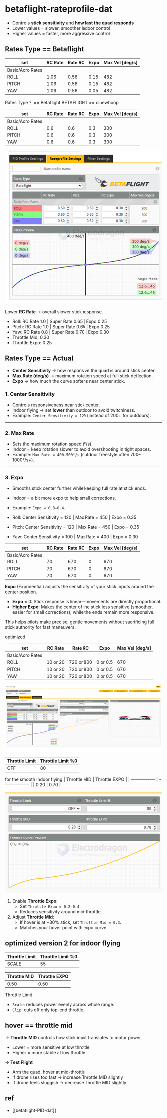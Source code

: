 
# betaflight-rateprofile-dat

- Controls **stick sensitivity** and **how fast the quad responds**  
- Lower values = slower, smoother indoor control  
- Higher values = faster, more aggressive control  


## Rates Type == Betaflight

| set              | RC Rate | Rate RC | Expo | Max Vel [deg/s] |
| ---------------- | ------- | ------- | ---- | --------------- |
| Basic/Acro Rates |         |         |      |                 |
| ROLL             | 1.06    | 0.56    | 0.15 | 482             |
| PITCH            | 1.06    | 0.56    | 0.15 | 482             |
| YAW              | 1.06    | 0.56    | 0.05 | 482             |

Rates Type？ == Betaflight BETAFLIGHT == cinewhoop

| set              | RC Rate | Rate RC | Expo | Max Vel [deg/s] |
| ---------------- | ------- | ------- | ---- | --------------- |
| Basic/Acro Rates |         |         |      |                 |
| ROLL             | 0.6     | 0.6     | 0.3  | 300             |
| PITCH            | 0.6     | 0.6     | 0.3  | 300             |
| YAW              | 0.6     | 0.6     | 0.3  | 300             |

![](2025-09-06-12-32-30.png)

Lower **RC Rate** → overall slower stick response.  

- Roll:   RC Rate 1.0 | Super Rate 0.65 | Expo 0.25
- Pitch:  RC Rate 1.0 | Super Rate 0.65 | Expo 0.25
- Yaw:    RC Rate 0.8 | Super Rate 0.70 | Expo 0.30
- Throttle Mid: 0.30
- Throttle Expo: 0.25



## Rates Type == Actual

- **Center Sensitivity** → how responsive the quad is around stick center.  
- **Max Rate (deg/s)** → maximum rotation speed at full stick deflection.  
- **Expo** → how much the curve softens near center stick.  

### 1. Center Sensitivity

- Controls responsiveness near stick center.  
- Indoor flying → set **lower** than outdoor to avoid twitchiness.  
- Example: `Center Sensitivity = 120` (instead of 200+ for outdoors).

---

### 2. Max Rate
- Sets the maximum rotation speed (°/s).  
- Indoor = keep rotation slower to avoid overshooting in tight spaces.  
- Example: `Max Rate = 400–500°/s` (outdoor freestyle often 700–1000°/s+).

---

### 3. Expo
- Smooths stick center further while keeping full rate at stick ends.  
- Indoor = a bit more expo to help small corrections.  
- Example: `Expo = 0.3–0.4`.

- Roll:   Center Sensitivity = 120 | Max Rate = 450 | Expo = 0.35
- Pitch:  Center Sensitivity = 120 | Max Rate = 450 | Expo = 0.35
- Yaw:    Center Sensitivity = 100 | Max Rate = 400 | Expo = 0.30


| set              | RC Rate | Rate RC | Expo | Max Vel [deg/s] |
| ---------------- | ------- | ------- | ---- | --------------- |
| Basic/Acro Rates |         |         |      |                 |
| ROLL             | 70      | 670     | 0    | 670             |
| PITCH            | 70      | 670     | 0    | 670             |
| YAW              | 70      | 670     | 0    | 670             |

**Expo** (Exponential) adjusts the sensitivity of your stick inputs around the center position.

- **Expo** = 0: Stick response is linear—movements are directly proportional.
- **Higher Expo**: Makes the center of the stick less sensitive (smoother, easier for small corrections), while the ends remain more responsive.

This helps pilots make precise, gentle movements without sacrificing full stick authority for fast maneuvers.

optimized 

| set              | RC Rate  | Rate RC    | Expo     | Max Vel [deg/s] |
| ---------------- | -------- | ---------- | -------- | --------------- |
| Basic/Acro Rates |          |            |          |                 |
| ROLL             | 10 or 20 | 720 or 800 | 0 or 0.5 | 670             |
| PITCH            | 10 or 20 | 720 or 800 | 0 or 0.5 | 670             |
| YAW              | 10 or 20 | 720 or 800 | 0 or 0.5 | 670             |


![](2025-09-04-12-38-55.png)

| Throttle Limit | Throttle Limit %0 |
| -------------- | ----------------- |
| OFF            | 80                |

for the smooth indoor flying 
| Throttle MID | Throttle EXPO |
| ------------ | ------------- |
| 0.20         | 0.70          |

![](2025-09-04-12-45-34.png)


1. Enable **Throttle Expo**:
   - Set `Throttle Expo = 0.2–0.4`.  
   - Reduces sensitivity around mid-throttle.  
2. Adjust **Throttle Mid**:
   - If hover is at ~30% stick, set `Throttle Mid = 0.3`.  
   - Matches your hover point with expo curve.  

## optimized version 2 for indoor flying 

| Throttle Limit | Throttle Limit %0 |
| -------------- | ----------------- |
| SCALE          | 55                |

| Throttle MID   | Throttle EXPO     |
| ------------   | -------------     |
| 0.50           | 0.50              |


Throttle Limit

- `Scale`: reduces power evenly across whole range.  
- `Clip`: cuts off only top-end throttle.  


## hover == throttle mid 

→ **Throttle MID** controls how stick input translates to motor power  
- Lower = more sensitive at low throttle  
- Higher = more stable at low throttle  

→ **Test Flight**  
- Arm the quad, hover at mid-throttle  
- If drone rises too fast → increase Throttle MID slightly  
- If drone feels sluggish → decrease Throttle MID slightly  







## ref 

- [[betaflight-PID-dat]]